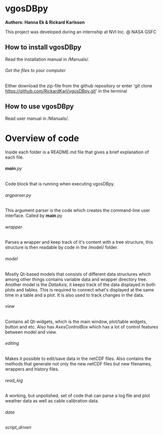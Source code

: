 # vgosDBpy

**Authors: Hanna Ek & Rickard Karlsson**

This project was developed during an internship at NVI Inc. @ NASA GSFC

## How to install vgosDBpy
Read the installation manual in /Manuals/.

###### Get the files to your computer

Either download the zip-file from the github repository or enter 'git clone https://github.com/RickardKarl/vgosDBpy.git' in the terminal


## How to use vgosDBpy
Read user manual in /Manuals/.


# Overview of code
Inside each folder is a README.md file that gives a brief explanation of each file.

###### __main__.py
Code block that is running when executing vgosDBpy.

###### argparser.py
This argument parser is the code which creates the command-line user interface. Called by __main__.py

###### wrapper
Parses a wrapper and keep track of it's content with a tree structure, this structure is then readable by code in the /model/ folder.

###### model
Mostly Qt-based models that consists of different data structures which among other things contains variable data and wrapper directory tree. Another model is the *DataAxis*, it keeps track of the data displayed in both plots and tables. This is required to connect what's displayed at the same time in a table and a plot. It is also used to track changes in the data. 

###### view
Contains all Qt-widgets, which is the main window, plot/table widgets, button and etc. Also has *AxesControlBox* which has a lot of control features between model and view.

###### editing
Makes it possible to edit/save data in the netCDF files. Also contains the methods that generate not only the new netCDF files but new filenames, wrappers and history files. 

###### read_log
A working, but unpolished, set of code that can parse a log file and plot weather data as well as cable calibration data.

###### data

###### script_driven


